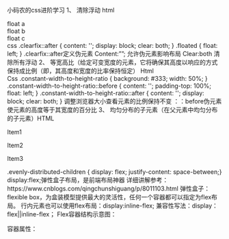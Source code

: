 小码农的css进阶学习
1、	清除浮动
html
<div class="clearfix">
  <div class="floated">float a</div>
  <div class="floated">float b</div>
  <div class="floated">float c</div>
</div>
css
.clearfix::after {
  content: '';
  display: block;
  clear: both;
}
.floated {
  float: left;
}
.clearfix::after定义伪元素
Content:””; 允许伪元素影响布局
Clear:both 清除所有浮动
2、	等宽高比（给定可变宽度的元素，它将确保其高度以响应的方式保持成比例（即，其高度和宽度的比率保持恒定）
Html
<div class="constant-width-to-height-ratio"></div>
Css
.constant-width-to-height-ratio {
  background: #333;
  width: 50%;
}
.constant-width-to-height-ratio::before {
  content: '';
  padding-top: 100%;
  float: left;
}
.constant-width-to-height-ratio::after {
  content: '';
  display: block;
  clear: both;
}
调整浏览器大小查看元素的比例保持不变
：：before伪元素使元素的高度等于其宽度的百分比
3、	均匀分布的子元素（在父元素中均匀分布的子元素）HTML
<div class="evenly-distributed-children">
  <p>Item1</p>
  <p>Item2</p>
  <p>Item3</p>
</div>
.evenly-distributed-children {
  display: flex;
  justify-content: space-between;}
display:flex;弹性盒子布局，是前端布局神器
详细讲解参考：https://www.cnblogs.com/qingchunshiguang/p/8011103.html
弹性盒子：flexible box，为盒装模型提供最大的灵活性，任何一个容器都可以指定为flex布局。
行内元素也可以使用flex布局：display:inline-flex;
兼容性写法：display：flex||inline-flex；
Flex容器结构示意图：
 
容器属性：

